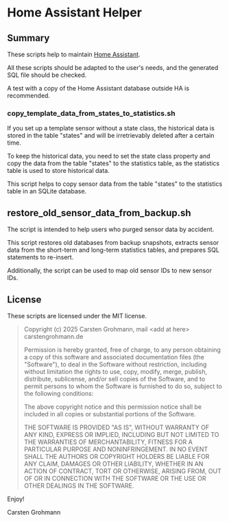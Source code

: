 # Home Assistant Helper

## Summary
These scripts help to maintain [Home Assistant](https://www.home-assistant.io).

All these scripts should be adapted to the user's needs, and the generated
SQL file should be checked.

A test with a copy of the Home Assistant database outside HA is recommended.

### copy_template_data_from_states_to_statistics.sh

If you set up a template sensor without a state class, the historical
data is stored in the table "states" and will be irretrievably deleted
after a certain time.

To keep the historical data, you need to set the state class property
and copy the data from the table "states" to the statistics table, as the
statistics table is used to store historical data.

This script helps to copy sensor data from the table "states" to the
statistics table in an SQLite database.

## restore_old_sensor_data_from_backup.sh

The script is intended to help users who purged sensor data by accident.

This script restores old databases from backup snapshots, extracts sensor
data from the short-term and long-term statistics tables, and prepares
SQL statements to re-insert.

Additionally, the script can be used to map old sensor IDs to new sensor IDs.

## License

These scripts are licensed under the MIT license.

> Copyright (c) 2025 Carsten Grohmann,  mail &lt;add at here&gt; carstengrohmann.de
>
> Permission is hereby granted, free of charge, to any person obtaining a copy of
> this software and associated documentation files (the "Software"), to deal in
> the Software without restriction, including without limitation the rights to
> use, copy, modify, merge, publish, distribute, sublicense, and/or sell copies
> of the Software, and to permit persons to whom the Software is furnished to do
> so, subject to the following conditions:
>
> The above copyright notice and this permission notice shall be included in all
> copies or substantial portions of the Software.
>
> THE SOFTWARE IS PROVIDED "AS IS", WITHOUT WARRANTY OF ANY KIND, EXPRESS OR
> IMPLIED, INCLUDING BUT NOT LIMITED TO THE WARRANTIES OF MERCHANTABILITY,
> FITNESS FOR A PARTICULAR PURPOSE AND NONINFRINGEMENT. IN NO EVENT SHALL THE
> AUTHORS OR COPYRIGHT HOLDERS BE LIABLE FOR ANY CLAIM, DAMAGES OR OTHER
> LIABILITY, WHETHER IN AN ACTION OF CONTRACT, TORT OR OTHERWISE, ARISING FROM,
> OUT OF OR IN CONNECTION WITH THE SOFTWARE OR THE USE OR OTHER DEALINGS IN THE
> SOFTWARE.

Enjoy!

Carsten Grohmann
